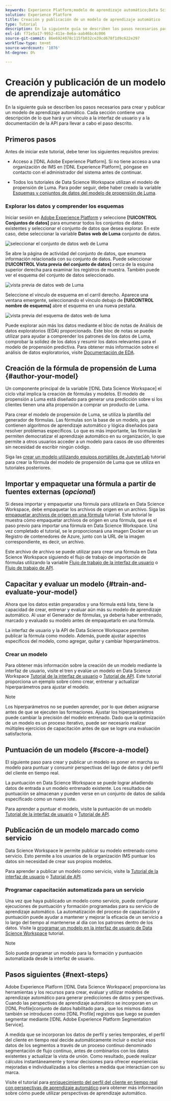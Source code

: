 ```yaml
---
keywords: Experience Platform;modelo de aprendizaje automático;Data Science Workspace;temas populares;crear y publicar un modelo
solution: Experience Platform
title: Creación y publicación de un modelo de aprendizaje automático
type: Tutorial
description: En la siguiente guía se describen los pasos necesarios para crear y publicar un modelo de aprendizaje automático.
exl-id: f71e5a17-9952-411e-8e6a-aab46bc4c006
source-git-commit: 86e6924078c115fb032ce39cd678f1d9c622e297
workflow-type: tm+mt
source-wordcount: '1076'
ht-degree: 0%

---
```



# Creación y publicación de un modelo de aprendizaje automático

En la siguiente guía se describen los pasos necesarios para crear y publicar un modelo de aprendizaje automático. Cada sección contiene una descripción de lo que hará y un vínculo a la interfaz de usuario y a la documentación de la API para llevar a cabo el paso descrito.

## Primeros pasos

Antes de iniciar este tutorial, debe tener los siguientes requisitos previos:

- Acceso a [!DNL Adobe Experience Platform]. Si no tiene acceso a una organización de IMS en [!DNL Experience Platform], póngase en contacto con el administrador del sistema antes de continuar.

- Todos los tutoriales de Data Science Workspace utilizan el modelo de propensión de Luma. Para poder seguir, debe haber creado la variable [Esquemas y conjuntos de datos del modelo de propensión de Luma](./create-luma-data.md).

### Explorar los datos y comprender los esquemas

Iniciar sesión en [Adobe Experience Platform](https://platform.adobe.com/) y seleccione **[!UICONTROL Conjuntos de datos]** para enumerar todos los conjuntos de datos existentes y seleccionar el conjunto de datos que desea explorar. En este caso, debe seleccionar la variable **Datos web de Luma** conjunto de datos.

![seleccionar el conjunto de datos web de Luma](../images/models-recipes/model-walkthrough/luma-dataset.png)

Se abre la página de actividad del conjunto de datos, que enumera información relacionada con su conjunto de datos. Puede seleccionar **[!UICONTROL Vista previa del conjunto de datos]** cerca de la esquina superior derecha para examinar los registros de muestra. También puede ver el esquema del conjunto de datos seleccionado.

![vista previa de datos web de Luma](../images/models-recipes/model-walkthrough/preview-dataset.png)

Seleccione el vínculo de esquema en el carril derecho. Aparece una ventana emergente, seleccionando el vínculo debajo de **[!UICONTROL nombre de esquema]** abre el esquema en una nueva pestaña.

![vista previa del esquema de datos web de luma](../images/models-recipes/model-walkthrough/preview-schema.png)

Puede explorar aún más los datos mediante el bloc de notas de Análisis de datos exploratorios (EDA) proporcionado. Este bloc de notas se puede utilizar para ayudar a comprender los patrones de los datos de Luma, comprobar la solidez de los datos y resumir los datos relevantes para el modelo de propensión predictiva. Para obtener más información sobre el análisis de datos exploratorios, visite [Documentación de EDA](../jupyterlab/eda-notebook.md).

## Creación de la fórmula de propensión de Luma {#author-your-model}

Un componente principal de la variable [!DNL Data Science Workspace] el ciclo vital implica la creación de fórmulas y modelos. El modelo de propensión a Luma está diseñado para generar una predicción sobre si los clientes tienen una alta propensión a comprar un producto de Luma.

Para crear el modelo de propensión de Luma, se utiliza la plantilla del generador de fórmulas. Las fórmulas son la base de un modelo, ya que contienen algoritmos de aprendizaje automático y lógica diseñados para resolver problemas específicos. Lo que es más importante, las fórmulas le permiten democratizar el aprendizaje automático en su organización, lo que permite a otros usuarios acceder a un modelo para casos de uso diferentes sin necesidad de escribir ningún código.

Siga las [crear un modelo utilizando equipos portátiles de JupyterLab](../jupyterlab/create-a-model.md) tutorial para crear la fórmula del modelo de propensión de Luma que se utiliza en tutoriales posteriores.

## Importar y empaquetar una fórmula a partir de fuentes externas (*opcional*)

Si desea importar y empaquetar una fórmula para utilizarla en Data Science Workspace, debe empaquetar los archivos de origen en un archivo. Siga las [empaquetar archivos de origen en una fórmula](./package-source-files-recipe.md) tutorial. Este tutorial le muestra cómo empaquetar archivos de origen en una fórmula, que es el paso previo para importar una fórmula en Data Science Workspace. Una vez completado el tutorial, se le proporcionará una imagen Docker en un Registro de contenedores de Azure, junto con la URL de la imagen correspondiente, es decir, un archivo.

Este archivo de archivo se puede utilizar para crear una fórmula en Data Science Workspace siguiendo el flujo de trabajo de importación de fórmulas utilizando la variable [Flujo de trabajo de la interfaz de usuario](./import-packaged-recipe-ui.md) o [Flujo de trabajo de API](./import-packaged-recipe-api.md).

## Capacitar y evaluar un modelo {#train-and-evaluate-your-model}

Ahora que los datos están preparados y una fórmula está lista, tiene la capacidad de crear, entrenar y evaluar aún más su modelo de aprendizaje automático. Al usar el Generador de fórmulas, ya debería haber entrenado, marcado y evaluado su modelo antes de empaquetarlo en una fórmula.

La interfaz de usuario y la API de Data Science Workspace permiten publicar la fórmula como modelo. Además, puede ajustar aspectos específicos del modelo, como agregar, quitar y cambiar hiperparámetros.

### Crear un modelo

Para obtener más información sobre la creación de un modelo mediante la interfaz de usuario, visite el tren y evalúe un modelo en Data Science Workspace [Tutorial de la interfaz de usuario](./train-evaluate-model-ui.md) o [Tutorial de API](./train-evaluate-model-api.md). Este tutorial proporciona un ejemplo sobre cómo crear, entrenar y actualizar hiperparámetros para ajustar el modelo.

>[!NOTE]
>
> Los hiperparámetros no se pueden aprender, por lo que deben asignarse antes de que se ejecuten las formaciones. Ajustar los hiperparámetros puede cambiar la precisión del modelo entrenado. Dado que la optimización de un modelo es un proceso iterativo, puede ser necesario realizar múltiples ejercicios de capacitación antes de que se logre una evaluación satisfactoria.

## Puntuación de un modelo {#score-a-model}

El siguiente paso para crear y publicar un modelo es poner en marcha su modelo para puntuar y consumir perspectivas del lago de datos y del perfil del cliente en tiempo real.

La puntuación en Data Science Workspace se puede lograr añadiendo datos de entrada a un modelo entrenado existente. Los resultados de puntuación se almacenan y pueden verse en un conjunto de datos de salida especificado como un nuevo lote.

Para aprender a puntuar el modelo, visite la puntuación de un modelo [Tutorial de la interfaz de usuario](./score-model-ui.md) o [Tutorial de API](./score-model-api.md).

## Publicación de un modelo marcado como servicio

Data Science Workspace le permite publicar su modelo entrenado como servicio. Esto permite a los usuarios de la organización IMS puntuar los datos sin necesidad de crear sus propios modelos.

Para aprender a publicar un modelo como servicio, visite la [Tutorial de la interfaz de usuario](./publish-model-service-ui.md) o [Tutorial de API](./publish-model-service-api.md).

### Programar capacitación automatizada para un servicio

Una vez que haya publicado un modelo como servicio, puede configurar ejecuciones de puntuación y formación programadas para su servicio de aprendizaje automático. La automatización del proceso de capacitación y puntuación puede ayudar a mantener y mejorar la eficacia de un servicio a lo largo del tiempo al mantenerse al día con los patrones dentro de los datos. Visite la [programar un modelo en la interfaz de usuario de Data Science Workspace](./schedule-models-ui.md) tutorial.

>[!NOTE]
>
> Solo puede programar un modelo para la formación y puntuación automatizada desde la interfaz de usuario.

## Pasos siguientes {#next-steps}

Adobe Experience Platform [!DNL Data Science Workspace] proporciona las herramientas y los recursos para crear, evaluar y utilizar modelos de aprendizaje automático para generar predicciones de datos y perspectivas. Cuando las perspectivas de aprendizaje automático se incorporan en un [!DNL Profile]conjunto de datos habilitado para , que los mismos datos también se introducen como [!DNL Profile] registros que luego se pueden segmentar mediante [!DNL Adobe Experience Platform Segmentation Service].

A medida que se incorporan los datos de perfil y series temporales, el perfil del cliente en tiempo real decide automáticamente incluir o excluir esos datos de los segmentos a través de un proceso continuo denominado segmentación de flujo continuo, antes de combinarlos con los datos existentes y actualizar la vista de unión. Como resultado, puede realizar cálculos instantáneamente y tomar decisiones para ofrecer experiencias mejoradas e individualizadas a los clientes a medida que interactúan con su marca.

Visite el tutorial para [enriquecimiento del perfil del cliente en tiempo real con perspectivas de aprendizaje automático](./enrich-profile.md) para obtener más información sobre cómo puede utilizar perspectivas de aprendizaje automático.
